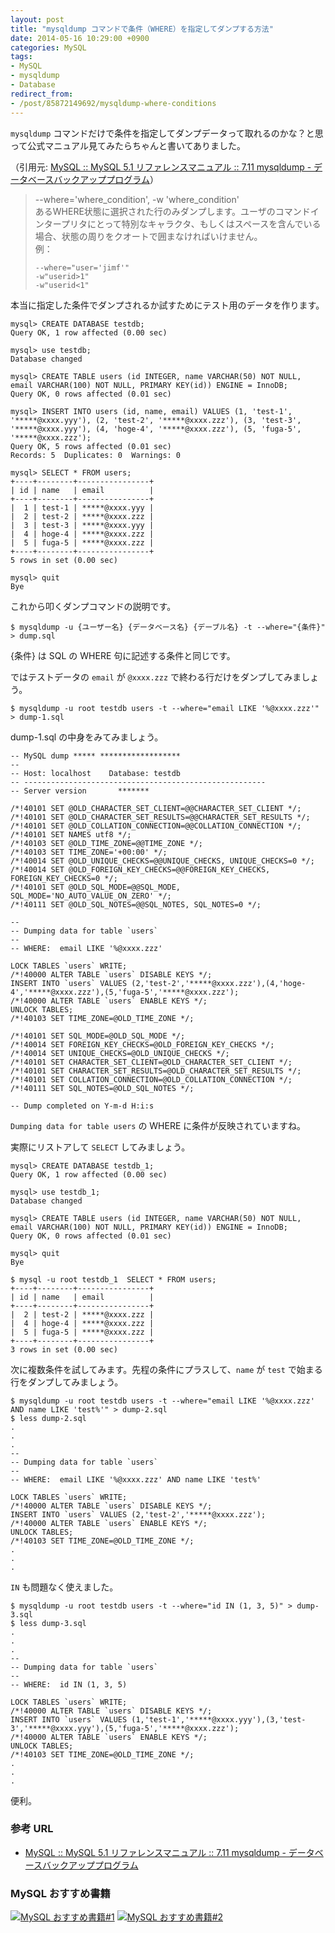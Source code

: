 ```yaml
---
layout: post
title: "mysqldump コマンドで条件（WHERE）を指定してダンプする方法"
date: 2014-05-16 10:29:00 +0900
categories: MySQL
tags:
- MySQL
- mysqldump
- Database
redirect_from: 
- /post/85872149692/mysqldump-where-conditions
---
```



`mysqldump` コマンドだけで条件を指定してダンプデータって取れるのかな？と思って公式マニュアル見てみたらちゃんと書いてありました。

（引用元: [MySQL :: MySQL 5.1 リファレンスマニュアル :: 7.11 mysqldump - データベースバックアッププログラム](http://dev.mysql.com/doc/refman/5.1/ja/mysqldump.html)）

> --where='where_condition', -w 'where_condition'  
> あるWHERE状態に選択された行のみダンプします。ユーザのコマンドインタープリタにとって特別なキャラクタ、もしくはスペースを含んでいる場合、状態の周りをクオートで囲まなければいけません。  
> 例：
> 
>     --where="user='jimf'"
>     -w"userid>1"
>     -w"userid<1"

本当に指定した条件でダンプされるか試すためにテスト用のデータを作ります。

    mysql> CREATE DATABASE testdb;
    Query OK, 1 row affected (0.00 sec)

    mysql> use testdb;
    Database changed

    mysql> CREATE TABLE users (id INTEGER, name VARCHAR(50) NOT NULL, email VARCHAR(100) NOT NULL, PRIMARY KEY(id)) ENGINE = InnoDB;
    Query OK, 0 rows affected (0.01 sec)

    mysql> INSERT INTO users (id, name, email) VALUES (1, 'test-1', '*****@xxxx.yyy'), (2, 'test-2', '*****@xxxx.zzz'), (3, 'test-3', '*****@xxxx.yyy'), (4, 'hoge-4', '*****@xxxx.zzz'), (5, 'fuga-5', '*****@xxxx.zzz');
    Query OK, 5 rows affected (0.01 sec)
    Records: 5  Duplicates: 0  Warnings: 0

    mysql> SELECT * FROM users;
    +----+--------+----------------+
    | id | name   | email          |
    +----+--------+----------------+
    |  1 | test-1 | *****@xxxx.yyy |
    |  2 | test-2 | *****@xxxx.zzz |
    |  3 | test-3 | *****@xxxx.yyy |
    |  4 | hoge-4 | *****@xxxx.zzz |
    |  5 | fuga-5 | *****@xxxx.zzz |
    +----+--------+----------------+
    5 rows in set (0.00 sec)

    mysql> quit
    Bye

これから叩くダンプコマンドの説明です。

    $ mysqldump -u {ユーザー名} {データベース名} {デーブル名} -t --where="{条件}" > dump.sql


{条件} は SQL の WHERE 句に記述する条件と同じです。

ではテストデータの `email` が `@xxxx.zzz` で終わる行だけをダンプしてみましょう。

    $ mysqldump -u root testdb users -t --where="email LIKE '%@xxxx.zzz'" > dump-1.sql

dump-1.sql の中身をみてみましょう。

    -- MySQL dump ***** ******************
    --
    -- Host: localhost    Database: testdb
    -- ------------------------------------------------------
    -- Server version       *******
    
    /*!40101 SET @OLD_CHARACTER_SET_CLIENT=@@CHARACTER_SET_CLIENT */;
    /*!40101 SET @OLD_CHARACTER_SET_RESULTS=@@CHARACTER_SET_RESULTS */;
    /*!40101 SET @OLD_COLLATION_CONNECTION=@@COLLATION_CONNECTION */;
    /*!40101 SET NAMES utf8 */;
    /*!40103 SET @OLD_TIME_ZONE=@@TIME_ZONE */;
    /*!40103 SET TIME_ZONE='+00:00' */;
    /*!40014 SET @OLD_UNIQUE_CHECKS=@@UNIQUE_CHECKS, UNIQUE_CHECKS=0 */;
    /*!40014 SET @OLD_FOREIGN_KEY_CHECKS=@@FOREIGN_KEY_CHECKS, FOREIGN_KEY_CHECKS=0 */;
    /*!40101 SET @OLD_SQL_MODE=@@SQL_MODE, SQL_MODE='NO_AUTO_VALUE_ON_ZERO' */;
    /*!40111 SET @OLD_SQL_NOTES=@@SQL_NOTES, SQL_NOTES=0 */;
    
    --
    -- Dumping data for table `users`
    --
    -- WHERE:  email LIKE '%@xxxx.zzz'
    
    LOCK TABLES `users` WRITE;
    /*!40000 ALTER TABLE `users` DISABLE KEYS */;
    INSERT INTO `users` VALUES (2,'test-2','*****@xxxx.zzz'),(4,'hoge-4','*****@xxxx.zzz'),(5,'fuga-5','*****@xxxx.zzz');
    /*!40000 ALTER TABLE `users` ENABLE KEYS */;
    UNLOCK TABLES;
    /*!40103 SET TIME_ZONE=@OLD_TIME_ZONE */;
    
    /*!40101 SET SQL_MODE=@OLD_SQL_MODE */;
    /*!40014 SET FOREIGN_KEY_CHECKS=@OLD_FOREIGN_KEY_CHECKS */;
    /*!40014 SET UNIQUE_CHECKS=@OLD_UNIQUE_CHECKS */;
    /*!40101 SET CHARACTER_SET_CLIENT=@OLD_CHARACTER_SET_CLIENT */;
    /*!40101 SET CHARACTER_SET_RESULTS=@OLD_CHARACTER_SET_RESULTS */;
    /*!40101 SET COLLATION_CONNECTION=@OLD_COLLATION_CONNECTION */;
    /*!40111 SET SQL_NOTES=@OLD_SQL_NOTES */;
    
    -- Dump completed on Y-m-d H:i:s


`Dumping data for table users` の WHERE に条件が反映されていますね。

実際にリストアして `SELECT` してみましょう。


    mysql> CREATE DATABASE testdb_1;
    Query OK, 1 row affected (0.00 sec)

    mysql> use testdb_1;
    Database changed

    mysql> CREATE TABLE users (id INTEGER, name VARCHAR(50) NOT NULL, email VARCHAR(100) NOT NULL, PRIMARY KEY(id)) ENGINE = InnoDB;
    Query OK, 0 rows affected (0.01 sec)

    mysql> quit
    Bye

    $ mysql -u root testdb_1  SELECT * FROM users;
    +----+--------+----------------+
    | id | name   | email          |
    +----+--------+----------------+
    |  2 | test-2 | *****@xxxx.zzz |
    |  4 | hoge-4 | *****@xxxx.zzz |
    |  5 | fuga-5 | *****@xxxx.zzz |
    +----+--------+----------------+
    3 rows in set (0.00 sec)


次に複数条件を試してみます。先程の条件にプラスして、`name` が `test` で始まる行をダンプしてみましょう。

    $ mysqldump -u root testdb users -t --where="email LIKE '%@xxxx.zzz' AND name LIKE 'test%'" > dump-2.sql
    $ less dump-2.sql
    .
    .
    .
    --
    -- Dumping data for table `users`
    --
    -- WHERE:  email LIKE '%@xxxx.zzz' AND name LIKE 'test%'
    
    LOCK TABLES `users` WRITE;
    /*!40000 ALTER TABLE `users` DISABLE KEYS */;
    INSERT INTO `users` VALUES (2,'test-2','*****@xxxx.zzz');
    /*!40000 ALTER TABLE `users` ENABLE KEYS */;
    UNLOCK TABLES;
    /*!40103 SET TIME_ZONE=@OLD_TIME_ZONE */;
    .
    .
    .


`IN` も問題なく使えました。

    $ mysqldump -u root testdb users -t --where="id IN (1, 3, 5)" > dump-3.sql
    $ less dump-3.sql
    .
    .
    .
    --
    -- Dumping data for table `users`
    --
    -- WHERE:  id IN (1, 3, 5)
    
    LOCK TABLES `users` WRITE;
    /*!40000 ALTER TABLE `users` DISABLE KEYS */;
    INSERT INTO `users` VALUES (1,'test-1','*****@xxxx.yyy'),(3,'test-3','*****@xxxx.yyy'),(5,'fuga-5','*****@xxxx.zzz');
    /*!40000 ALTER TABLE `users` ENABLE KEYS */;
    UNLOCK TABLES;
    /*!40103 SET TIME_ZONE=@OLD_TIME_ZONE */;
    .
    .
    .


便利。


### 参考 URL

- [MySQL :: MySQL 5.1 リファレンスマニュアル :: 7.11 mysqldump - データベースバックアッププログラム](http://dev.mysql.com/doc/refman/5.1/ja/mysqldump.html)


### MySQL おすすめ書籍

<a href="https://www.amazon.co.jp/gp/product/4774142948/t5o-22/ref=nosim"><img src="https://ws-fe.amazon-adsystem.com/widgets/q?_encoding=UTF8&ASIN=4774142948&Format=_SL110_&ID=AsinImage&MarketPlace=JP&ServiceVersion=20070822&WS=1&tag=t5o-22" alt="MySQL おすすめ書籍#1"></a>
<a href="https://www.amazon.co.jp/gp/product/4873116384/t5o-22/ref=nosim"><img src="https://ws-fe.amazon-adsystem.com/widgets/q?_encoding=UTF8&ASIN=4873116384&Format=_SL110_&ID=AsinImage&MarketPlace=JP&ServiceVersion=20070822&WS=1&tag=t5o-22" alt="MySQL おすすめ書籍#2"></a>
